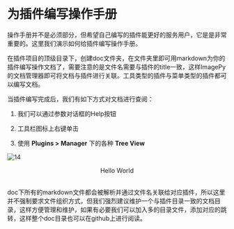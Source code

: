 # <span id = "为插件编写操作手册">为插件编写操作手册</span>

操作手册并不是必须部分，但希望自己编写的插件能更好的服务用户，它是是非常重要的。这里我们演示如何给插件编写操作手册。



在插件项目的顶级目录下，创建doc文件夹，在文件夹里即可用markdown为你的插件编写操作文档了，需要注意的是文件名需要与插件的title一致，这样ImagePy的文档管理器即可将文档与插件进行关联。工具类型的插件与菜单类型的插件都可以编写文档。



当插件编写完成后，我们有如下方式对文档进行查阅：

1. 我们可以通过参数对话框的Help按钮

2. 工具栏图标上右键单击

3. 使用 **Plugins > Manager** 下的各种 **Tree View**

![14](http://idoc.imagepy.org/demoplugin/31.png)

<div align=center>Hello World</div><br>   

doc下所有的markdown文件都会被解析并通过文件名关联给对应插件，所以这里并不强制要求文件组织方式，但我们强烈建议维护一个与插件目录一致的文档目录，这样方便管理和维护，如果有必要我们可以加入多的目录文件，添加对应的跳转，这样整个doc目录也可以在github上进行阅读。
